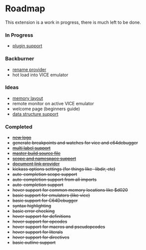 # Roadmap

This extension is a work in progress, there is much left to be done.

### In Progress
* [plugin support](https://gitlab.com/retro-coder/commodore/kick-assembler-vscode-ext/issues/38)


### Backburner
* [rename provider](https://code.visualstudio.com/api/references/vscode-api#languages.registerRenameProvider)
* hot load into VICE emulator

### Ideas
* [memory layout](https://kickassmemoryview.insoft.se/)
* remote monitor on active VICE emulator
* welcome page (beginners guide)
* [data structure support](https://gitlab.com/retro-coder/commodore/kick-assembler-vscode-ext/issues/50)

### Completed
* ~~[new logo](https://gitlab.com/retro-coder/commodore/kick-assembler-vscode-ext/issues/42)~~
* ~~generate breakpoints and watches for vice and c64debugger~~
* ~~[multi label support](http://www.theweb.dk/KickAssembler/webhelp/content/ch03s04.html)~~
* ~~[master build source file](https://gitlab.com/retro-coder/commodore/kick-assembler-vscode-ext/issues/35)~~
* ~~[scope and namespace support](http://www.theweb.dk/KickAssembler/webhelp/content/cpt_Namespaces.html)~~
* ~~[document link provider](https://code.visualstudio.com/api/references/vscode-api#languages.registerDocumentLinkProvider)~~
* ~~kickass options settings (for things like -libdir, etc)~~
* ~~auto-completion scope support~~
* ~~auto-completion support from all imports~~
* ~~auto-completion support~~
* ~~hover support for common memory locations like $d020~~
* ~~basic support for emulators (like vice)~~
* ~~basic support for C64Debugger~~
* ~~syntax highlighting~~
* ~~basic error checking~~
* ~~hover support for definitions~~
* ~~hover support for opcodes~~
* ~~hover support for macros and pseudopcodes~~
* ~~hover support for literals~~
* ~~hover support for directives~~
* ~~basic outline support~~